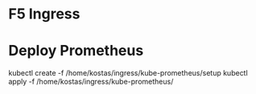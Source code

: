 # F5 Ingress

# Deploy Prometheus

kubectl create -f /home/kostas/ingress/kube-prometheus/setup
kubectl apply -f /home/kostas/ingress/kube-prometheus/